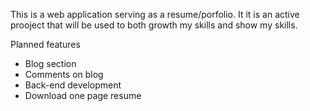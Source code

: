 This is a web application serving as a resume/porfolio.
It it is an active prooject that will be used to both growth my skills and show my skills.

Planned features
  - Blog section
  - Comments on blog
  - Back-end development
  - Download one page resume
